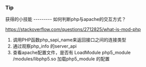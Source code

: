 ### Tip

获得的小技能 --------- 如何判断php与apache的交互方式？

https://stackoverflow.com/questions/2712825/what-is-mod-php

1. 调用PHP函数php_sapi_name来返回接口之间的连接类型
2. 通过观察php_info 的server_api
3. 查看apache配置文件，是否有
   LoadModule php5_module        /modules/libphp5.so
   加载php5_module 的配置
